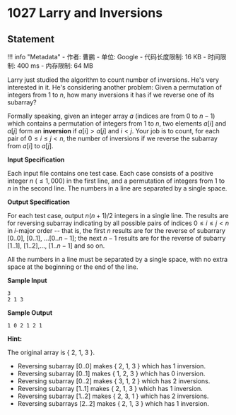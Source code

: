 
# 1027 Larry and Inversions

## Statement

!!! info "Metadata"
    - 作者: 曹鹏
    - 单位: Google
    - 代码长度限制: 16 KB
    - 时间限制: 400 ms
    - 内存限制: 64 MB

Larry just studied the algorithm to count number of inversions. He's very interested in it. He's considering another problem: Given a permutation of integers from 1 to $n$, how many inversions it has if we reverse one of its subarray?

Formally speaking, given an integer array $a$ (indices are from 0 to $n-1$) which contains a permutation of integers from 1 to $n$, two elements $a[i]$ and $a[j]$ form an **inversion** if $a[i] > a[j]$ and $i < j$.  Your job is to count, for each pair of $0 \le i \le j < n$, the number of inversions if we reverse the subarray from $a[i]$ to $a[j]$.

**Input Specification**

Each input file contains one test case. Each case consists of a positive integer $n$ ($\le 1,000$) in the first line, and a permutation of integers from 1 to $n$ in the second line.  The numbers in a line are separated by a single space.

**Output Specification**

For each test case, output $n(n + 1) / 2$ integers in a single line. The results are for reversing subarray indicating by all possible pairs of indices $0 \le i \le j < n$ in $i$-major order -- that is, the first $n$ results are for the reverse of subarrary [0..0], [0..1], ...[0..$n - 1$]; the next $n - 1$ results are for the reverse of subarry [1..1], [1..2],..., [1..$n - 1$] and so on.

All the numbers in a line must be separated by a single space, with no extra space at the beginning or the end of the line.

**Sample Input**
```plaintext
3
2 1 3
```

**Sample Output**
```plaintext
1 0 2 1 2 1
```

**Hint:**

The original array is { 2, 1, 3 }.

- Reversing subarray [0..0] makes { 2, 1, 3 } which has 1 inversion.
- Reversing subarray [0..1] makes { 1, 2, 3 } which has 0 inversion.
- Reversing subarray [0..2] makes { 3, 1, 2 } which has 2 inversions.
- Reversing subarray [1..1] makes { 2, 1, 3 } which has 1 inversion.
- Reversing subarray [1..2] makes { 2, 3, 1 } which has 2 inversions.
- Reversing subarrays [2..2] makes { 2, 1, 3 } which has 1 inversion.

